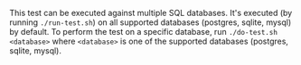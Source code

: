 This test can be executed against multiple SQL databases.
It's executed (by running `./run-test.sh`) on all supported databases (postgres, sqlite, mysql) by default.
To perform the test on a specific database, run `./do-test.sh <database>` where `<database>` is one of the supported databases (postgres, sqlite, mysql).
